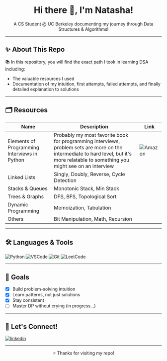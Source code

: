 <h1 align="center">Hi there 👋, I'm Natasha!</h1>

<p align="center">
  A CS Student @ UC Berkeley documenting my journey through Data Structures & Algorithms!  
</p>

---

## ✨ About This Repo

:books: In this repository, you will find the exact path I took in learning DSA including:
- The valuable resources I used
- Documentation of my intuition, first attempts, failed attempts, and finally detailed explanation to solutions

---

## 🗂️ Resources

| Name | Description | Link |
| ------ | -------- | ------ |
| Elements of Programming Interviews in Python | Probably my most favorite book for programming interviews, problem sets are more on the intermediate to hard level, but it's more relatable to something you might see on an interview | ![Amazon](https://a.co/d/928ptwD)
| Linked Lists | Singly, Doubly, Reverse, Cycle Detection |
| Stacks & Queues | Monotonic Stack, Min Stack |
| Trees & Graphs | DFS, BFS, Topological Sort |
| Dynamic Programming | Memoization, Tabulation |
| Others | Bit Manipulation, Math, Recursion |

---

## 🛠 Languages & Tools

![Python](https://img.shields.io/badge/Python-3670A0?style=for-the-badge&logo=python&logoColor=ffdd54)
![VSCode](https://img.shields.io/badge/VSCode-007ACC?style=for-the-badge&logo=visual-studio-code&logoColor=white)
![Git](https://img.shields.io/badge/Git-F05032?style=for-the-badge&logo=git&logoColor=white)
![LeetCode](https://img.shields.io/badge/LeetCode-FFA116?style=for-the-badge&logo=LeetCode&logoColor=black)

---

## 🚀 Goals

- [x] Build problem-solving intuition  
- [x] Learn patterns, not just solutions  
- [x] Stay consistent  
- [ ] Master DP without crying (in progress...)  

---

## 🔗 Let's Connect!

<p align="left">
<a href="https://www.linkedin.com/in/natashalukmanto/" target="blank"><img align="center" src="https://img.shields.io/badge/LinkedIn-0A66C2?style=for-the-badge&logo=linkedin&logoColor=white" alt="linkedin" /></a>
</p>

---

<p align="center">⭐️ Thanks for visiting my repo!</p>
